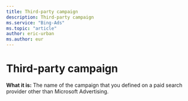 ```yaml
---
title: Third-party campaign
description: Third-party campaign
ms.service: "Bing-Ads"
ms.topic: "article"
author: eric-urban
ms.author: eur
---
```


# Third-party campaign

**What it is:**     The name of the campaign that you defined on a paid search provider other than Microsoft Advertising.


